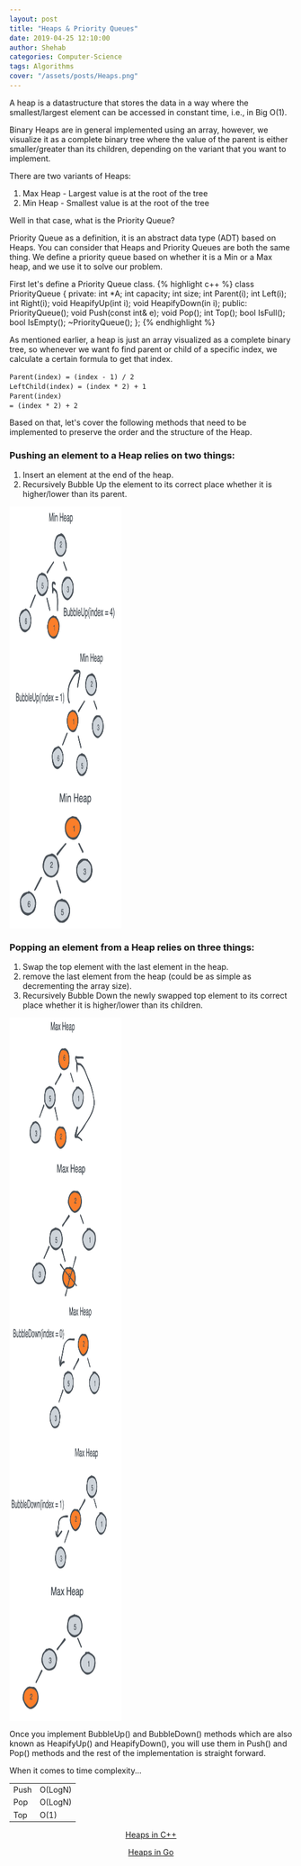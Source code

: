 ```yaml
---
layout: post
title: "Heaps & Priority Queues"
date: 2019-04-25 12:10:00
author: Shehab
categories: Computer-Science
tags: Algorithms
cover: "/assets/posts/Heaps.png"
---
```


A heap is a datastructure that stores the data in a way where the smallest/largest element can be accessed in constant time, i.e., in Big O(1).

Binary Heaps are in general implemented using an array, however, we visualize it as a complete binary tree where the value of the parent is either smaller/greater than its children, depending on the variant that you want to implement.

There are two variants of Heaps:

<ol>
	<li>Max Heap - Largest value is at the root of the tree</li>
	<li>Min Heap - Smallest value is at the root of the tree</li>
</ol>

Well in that case, what is the Priority Queue?

Priority Queue as a definition, it is an abstract data type (ADT) based on Heaps. You can consider that Heaps and Priority Queues are both the same thing. We define a priority queue based on whether it is a Min or a Max heap, and we use it to solve our problem.

First let's define a Priority Queue class.
{% highlight c++ %}
class PriorityQueue {
private:
	int *A;
	int capacity;
	int size;
	int Parent(i);
	int Left(i);
	int Right(i);
	void HeapifyUp(int i);
	void HeapifyDown(in i);
public:
	PriorityQueue();
	void Push(const int& e);
	void Pop();
	int Top();
	bool IsFull();
	bool IsEmpty();
	~PriorityQueue();
};
{% endhighlight %}

As mentioned earlier, a heap is just an array visualized as a complete binary tree, so whenever we want fo find parent or child of a specific index, we calculate a certain formula to get that index.

<code>Parent(index) = (index - 1) / 2</code><br>
<code>LeftChild(index) = (index * 2) + 1</code><br>
<code>Parent(index) = (index * 2) + 2</code><br>

Based on that, let's cover the following methods that need to be implemented to preserve the order and the structure of the Heap.

<h3> Pushing an element to a Heap relies on two things:</h3>

<ol>
	<li>Insert an element at the end of the heap.</li>
	<li>Recursively Bubble Up the element to its correct place whether it is higher/lower than its parent.</li>
</ol>

<img style="display:block;width:200px;height:250px;" src="/assets/posts/Heap-Push-1.png">
<img style="display:block;width:200px;height:250px;" src="/assets/posts/Heap-Push-2.png">
<img style="display:block;width:200px;height:250px;" src="/assets/posts/Heap-Push-3.png">

<h3> Popping an element from a Heap relies on three things:</h3>

<ol>
	<li>Swap the top element with the last element in the heap.</li>
	<li>remove the last element from the heap (could be as simple as decrementing the array size).</li>
	<li>Recursively Bubble Down the newly swapped top element to its correct place whether it is higher/lower than its children.</li>
</ol>

<img style="display:block;width:200px;height:250px;" src="/assets/posts/Heap-Pop-1.png">
<img style="display:block;width:200px;height:250px;" src="/assets/posts/Heap-Pop-2.png">
<img style="display:block;width:200px;height:250px;" src="/assets/posts/Heap-Pop-3.png">
<img style="display:block;width:200px;height:250px;" src="/assets/posts/Heap-Pop-4.png">
<img style="display:block;width:200px;height:250px;" src="/assets/posts/Heap-Pop-5.png">


Once you implement BubbleUp() and BubbleDown() methods which are also known as HeapifyUp() and HeapifyDown(), you will use them in Push() and Pop() methods and the rest of the implementation is straight forward. 

When it comes to time complexity...

<table cellpadding="0" cellspacing="0">
	<tr>
		<td>Push</td><td>O(LogN)</td>
	</tr>
	<tr>
		<td>Pop</td><td>O(LogN)</td>
	</tr>
	<tr>
		<td>Top</td><td>O(1)</td>
	</tr>
</table>

<p align="center"><a href="https://github.com/ShehabMMohamed/Datastructures-And-Algorithms/blob/master/Data%20Structures/Priority%20Queues/PriorityQueue.h" target="_blank"> Heaps in C++ </a></p>

<p align="center"><a href="https://github.com/ShehabMMohamed/Go-Datastructures/blob/main/internal/Heaps/Heap.go" target="_blank"> Heaps in Go </a></p>
